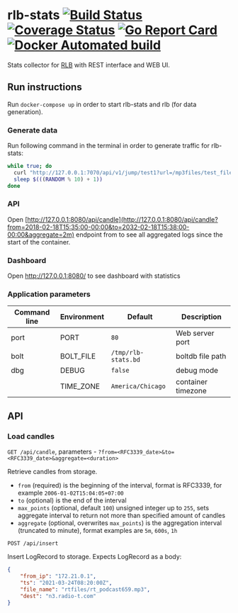 # rlb-stats [![Build Status](https://github.com/umputun/rlb-stats/workflows/CI%20Build/badge.svg)](https://github.com/umputun/rlb-stats/actions?query=workflow%3A%22CI+Build%22) [![Coverage Status](https://coveralls.io/repos/github/umputun/rlb-stats/badge.svg?branch=master)](https://coveralls.io/github/umputun/rlb-stats?branch=master) [![Go Report Card](https://goreportcard.com/badge/github.com/umputun/rlb-stats)](https://goreportcard.com/report/github.com/umputun/rlb-stats) [![Docker Automated build](https://img.shields.io/docker/automated/jrottenberg/ffmpeg.svg)](https://hub.docker.com/r/umputun/rlb-stats/)

Stats collector for [RLB](https://github.com/umputun/rlb) with REST interface and WEB UI.

## Run instructions

Run `docker-compose up` in order to start rlb-stats and rlb (for data generation).

### Generate data

Run following command in the terminal in order to generate traffic for rlb-stats:

```sh
while true; do
  curl "http://127.0.0.1:7070/api/v1/jump/test1?url=/mp3files/test_file_$(((RANDOM % 10) + 1)).mp3" >/dev/null 2>&1
  sleep $(((RANDOM % 10) + 1))
done
```


### API

Open [http://127.0.0.1:8080/api/candle](http://127.0.0.1:8080/api/candle?from=2018-02-18T15:35:00-00:00&to=2032-02-18T15:38:00-00:00&aggregate=2m)
endpoint from to see all aggregated logs since the start of the container.

### Dashboard
Open http://127.0.0.1:8080/ to see dashboard with statistics

### Application parameters

| Command line   | Environment    | Default                       | Description                     |
| ---------------| ---------------| ------------------------------| ------------------------------- |
| port           | PORT           | `80`                          | Web server port                 |
| bolt           | BOLT_FILE      | `/tmp/rlb-stats.bd`           | boltdb file path                |
| dbg            | DEBUG          | `false`                       | debug mode                      |
|                | TIME_ZONE      | `America/Chicago`             | container timezone              |

## API

### Load candles

`GET /api/candle`, parameters - `?from=<RFC3339_date>&to=<RFC3339_date>&aggregate=<duration>`

Retrieve candles from storage.
- `from` (required) is the beginning of the interval, format is RFC3339, for example `2006-01-02T15:04:05+07:00`
- `to` (optional) is the end of the interval
- `max_points` (optional, default `100`) unsigned integer up to `255`, sets aggregate interval to return not more than specified amount of candles
- `aggregate` (optional, overwrites `max_points`) is the aggregation interval (truncated to minute), format examples are `5m`, `600s`, `1h`

`POST /api/insert`

Insert LogRecord to storage. Expects LogRecord as a body:
```json
{
	"from_ip": "172.21.0.1",
	"ts": "2021-03-24T08:20:00Z",
	"file_name": "rtfiles/rt_podcast659.mp3",
	"dest": "n3.radio-t.com"
}
```
